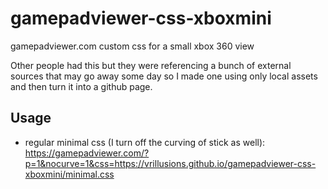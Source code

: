 # gamepadviewer-css-xboxmini
gamepadviewer.com custom css for a small xbox 360 view 

Other people had this but they were referencing a bunch of external sources that may go away some day so I made one using only local assets and then turn it into a github page.

## Usage

- regular minimal css (I turn off the curving of stick as well): https://gamepadviewer.com/?p=1&nocurve=1&css=https://vrillusions.github.io/gamepadviewer-css-xboxmini/minimal.css 
